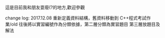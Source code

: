 ﻿這是目前我和朋友耍廢(?的地方,歡迎參觀

change log:
    2017.12.08 重新定義資料結構，舊資料移動到 C++程式考試作業/old
               往後將以實習編號作為分類依據，第二層分類為實習題目
               第三層放題目及解法